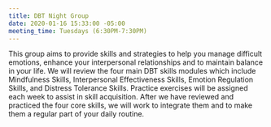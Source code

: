 ```yaml
---
title: DBT Night Group
date: 2020-01-16 15:33:00 -05:00
meeting_time: Tuesdays (6:30PM-7:30PM)
---
```


This group aims to provide skills and strategies to help you manage difficult emotions, enhance your interpersonal relationships and to maintain balance in your life. We will review the four main DBT skills modules which include Mindfulness Skills, Interpersonal Effectiveness Skills, Emotion Regulation Skills, and Distress Tolerance Skills. Practice exercises will be assigned each week to assist in skill acquisition. After we have reviewed and practiced the four core skills, we will work to integrate them and to make them a regular part of your daily routine.